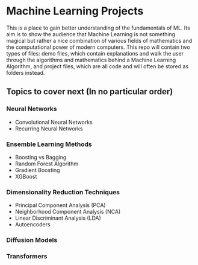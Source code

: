 # Machine Learning Projects
This is a place to gain better understanding of the fundamentals of ML. Its aim is to show the audience that Machine Learning is not something magical but rather a nice combination of various fields of mathematics and the computational power of modern computers. This repo will contain two types of files: demo files, which contain explanations and walk the user through the algorithms and mathematics behind a Machine Learning Algorithm, and project files, which are all code and will often be stored as folders instead.

## Topics to cover next (In no particular order)

### Neural Networks
* Convolutional Neural Networks
* Recurring Neural Networks

### Ensemble Learning Methods
* Boosting vs Bagging
* Random Forest Algorithm
* Gradient Boosting
* XGBoost

### Dimensionality Reduction Techniques
* Principal Component Analysis (PCA)
* Neighborhood Component Analysis (NCA)
* Linear Discriminant Analysis (LDA)
* Autoencoders

### Diffusion Models

### Transformers


